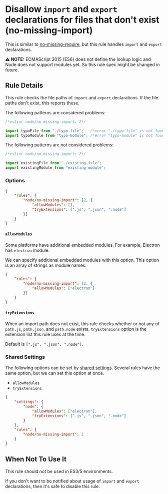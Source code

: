 # Disallow `import` and `export` declarations for files that don't exist (no-missing-import)

This is similar to [no-missing-require](no-missing-require.md), but this rule handles `import` and `export` declarations.

**⚠ NOTE:** ECMAScript 2015 (ES6) does not define the lookup logic and Node does not support modules yet. So this rule spec might be changed in future.

## Rule Details

This rule checks the file paths of `import` and `export` declarations.
If the file paths don't exist, this reports these.

The following patterns are considered problems:

```js
/*eslint node/no-missing-import: 2*/

import typoFile from "./typo-file";   /*error "./typo-file" is not found.*/
import typoModule from "typo-module"; /*error "typo-module" is not found.*/
```

The following patterns are not considered problems:

```js
/*eslint node/no-missing-import: 2*/

import existingFile from "./existing-file";
import existingModule from "existing-module";
```

### Options

```json
{
    "rules": {
        "node/no-missing-import": [2, {
            "allowModules": [],
            "tryExtensions": [".js", ".json", ".node"]
        }]
    }
}
```

#### `allowModules`

Some platforms have additional embedded modules.
For example, Electron has `electron` module.

We can specify additional embedded modules with this option.
This option is an array of strings as module names.

```json
{
    "rules": {
        "node/no-missing-import": [2, {
            "allowModules": ["electron"]
        }]
    }
}
```

#### `tryExtensions`

When an import path does not exist, this rule checks whether or not any of `path.js`, `path.json`, and `path.node` exists.
`tryExtensions` option is the extension list this rule uses at the time.

Default is `[".js", ".json", ".node"]`.

### Shared Settings

The following options can be set by [shared settings](http://eslint.org/docs/user-guide/configuring.html#adding-shared-settings).
Several rules have the same option, but we can set this option at once.

- `allowModules`
- `tryExtensions`

```json
{
    "settings": {
        "node": {
            "allowModules": ["electron"],
            "tryExtensions": [".js", ".json", ".node"]
        }
    },
    "rules": {
        "node/no-missing-import": 2
    }
}
```

## When Not To Use It

This rule should not be used in ES3/5 environments.

If you don't want to be notified about usage of `import` and `export` declarations, then it's safe to disable this rule.

